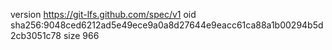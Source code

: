 version https://git-lfs.github.com/spec/v1
oid sha256:9048ced6212ad5e49ece9a0a8d27644e9eacc61ca88a1b00294b5d2cb3051c78
size 966
